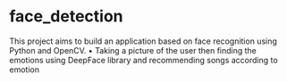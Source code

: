 # face_detection
This project aims to build an application based on face recognition using Python and OpenCV.
• Taking a picture of the user then finding the emotions using DeepFace library and recommending songs according to
emotion
